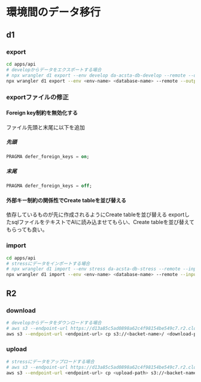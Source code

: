 # 環境間のデータ移行

## d1

### export

```bash
cd apps/api
# developからデータをエクスポートする場合
# npx wrangler d1 export --env develop da-acsta-db-develop --remote --output=./_d1/export_develop_20240801.sql
npx wrangler d1 export --env <env-name> <database-name> --remote --output=<output-path>
```

### exportファイルの修正

#### Foreign key制約を無効化する

ファイル先頭と末尾に以下を追加

##### 先頭

```sql
PRAGMA defer_foreign_keys = on;
```

##### 末尾

```sql
PRAGMA defer_foreign_keys = off;
```

#### 外部キー制約の関係性でCreate tableを並び替える

依存しているものが先に作成されるようにCreate tableを並び替える
exportしたsqlファイルをテキストでAIに読み込ませてもらい、Create tableを並び替えてもらっても良い。

### import

```bash
cd apps/api
# stressにデータをインポートする場合
# npx wrangler d1 import --env stress da-acsta-db-stress --remote --input=./_d1/export_develop_20240801.sql
npx wrangler d1 import --env <env-name> <database-name> --remote --input=<input-path>
```

## R2

### download

```bash
# developからデータをダウンロードする場合
# aws s3 --endpoint-url https://d13a85c5ad0898a62c4f98154be549c7.r2.cloudflarestorage.com cp s3://da-acsta-bucket-develop/ ./_r2 --recursive
aws s3 --endpoint-url <endpoint-url> cp s3://<backet-name>/ <download-path> --recursive
```

### upload

```bash
# stressにデータをアップロードする場合
# aws s3 --endpoint-url https://d13a85c5ad0898a62c4f98154be549c7.r2.cloudflarestorage.com cp ./_r2 s3://da-acsta-bucket-stress --recursive
aws s3 --endpoint-url <endpoint-url> cp <upload-path> s3://<backet-name> --recursive
```
